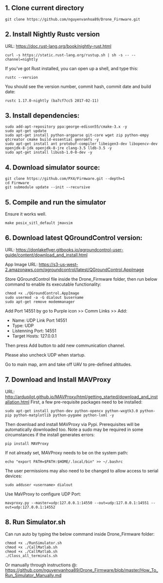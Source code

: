 ## 1. Clone current directory
```
git clone https://github.com/nguyenvanhoa89/Drone_Firmware.git
```

## 2. Install Nightly Rustc version 
URL: https://doc.rust-lang.org/book/nightly-rust.html 
```
curl -s https://static.rust-lang.org/rustup.sh | sh -s -- --channel=nightly
```
If you've got Rust installed, you can open up a shell, and type this:
```
rustc --version
```
You should see the version number, commit hash, commit date and build date:
```
rustc 1.17.0-nightly (ba7cf7cc5 2017-02-11)
```
## 3. Install dependencies:
```
sudo add-apt-repository ppa:george-edison55/cmake-3.x -y
sudo apt-get update
sudo apt-get install python-argparse git-core wget zip python-empy qtcreator cmake build-essential genromfs -y
sudo apt-get install ant protobuf-compiler libeigen3-dev libopencv-dev openjdk-8-jdk openjdk-8-jre clang-3.5 lldb-3.5 -y
sudo apt-get install libusb-1.0-0-dev -y
```
## 4. Download simulator source:
```
git clone https://github.com/PX4/Firmware.git --depth=1
cd Firmware
git submodule update --init --recursive
```
## 5. Compile and run the simulator
Ensure it works well.
```
make posix_sitl_default jmavsim
```
## 6. Download latest QGroundControl version:
URL: https://donlakeflyer.gitbooks.io/qgroundcontrol-user-guide/content/download_and_install.html

App Image URL: https://s3-us-west-2.amazonaws.com/qgroundcontrol/latest/QGroundControl.AppImage

Store QGroundControl file inside the Drone_Firmware folder, then run below command to enable its executable functionality:
```
chmod +x ./QGroundControl.AppImage
sudo usermod -a -G dialout $username
sudo apt-get remove modemmanager
```
Add Port 14551 by go to Purple icon >> Comm Links >> Add:

* Name: UDP Link Port 14551
* Type: UDP
* Listenning Port: 14551
* Target Hosts: 127.0.0.1

Then press Add button to add new communication channel.

Please also uncheck UDP when startup.

Go to main map, arm and take off UAV to pre-defined altitudes.
## 7. Download and Install MAVProxy
URL: http://ardupilot.github.io/MAVProxy/html/getting_started/download_and_installation.html
First, a few pre-requisite packages need to be installed:
```
sudo apt-get install python-dev python-opencv python-wxgtk3.0 python-pip python-matplotlib python-pygame python-lxml -y
```
Then download and install MAVProxy via Pypi. Prerequisites will be automatically downloaded too. Note a sudo may be required in some circumstances if the install generates errors:
```
pip install MAVProxy
```
If not already set, MAVProxy needs to be on the system path:
```
echo "export PATH=$PATH:$HOME/.local/bin" >> ~/.bashrc
```
The user permissions may also need to be changed to allow access to serial devices:
```
sudo adduser <username> dialout
```
Use MaVProxy to configure UDP Port:
```
mavproxy.py --master=udp:127.0.0.1:14550 --out=udp:127.0.0.1:14551 --out=udp:127.0.0.1:14552
```
## 8. Run Simulator.sh
Can run auto by typing the below command inside Drone_Firmware folder:
```
chmod +x ./RunSimulator.sh
chmod +x ./CallMatlab.sh
chmod +x ./CallMatlab.sh
./Closs_all_terminals.sh
```
Or manually through instructions @: https://github.com/nguyenvanhoa89/Drone_Firmware/blob/master/How_To_Run_Simulator_Manually.md
